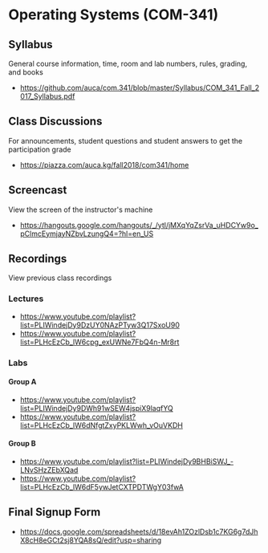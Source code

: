 # Operating Systems (COM-341)

## Syllabus

General course information, time, room and lab numbers, rules, grading, and
books

* <https://github.com/auca/com.341/blob/master/Syllabus/COM_341_Fall_2017_Syllabus.pdf>

## Class Discussions

For announcements, student questions and student answers to get the
participation grade

* <https://piazza.com/auca.kg/fall2018/com341/home>

## Screencast

View the screen of the instructor's machine

* <https://hangouts.google.com/hangouts/_/ytl/jMXqYqZsrVa_uHDCYw9o_pClmcEymjayNZbvLzungQ4=?hl=en_US>

## Recordings

View previous class recordings

### Lectures

* <https://www.youtube.com/playlist?list=PLIWindejDy9DzUY0NAzPTyw3Q17SxoU90>
* <https://www.youtube.com/playlist?list=PLHcEzCb_lW6cpg_exUWNe7FbQ4n-Mr8rt>

### Labs

#### Group A

* <https://www.youtube.com/playlist?list=PLIWindejDy9DWh91wSEW4jspiX9laqfYQ>
* <https://www.youtube.com/playlist?list=PLHcEzCb_lW6dNfgtZxyPKLWwh_vOuVKDH>

#### Group B

* <https://www.youtube.com/playlist?list=PLIWindejDy9BHBiSWJ_-LNvSHzZEbXQad>
* <https://www.youtube.com/playlist?list=PLHcEzCb_lW6dF5ywJetCXTPDTWgY03fwA>

## Final Signup Form

* <https://docs.google.com/spreadsheets/d/18evAh1ZOzlDsb1c7KG6g7dJhX8cH8eGCt2sj8YQA8sQ/edit?usp=sharing>
